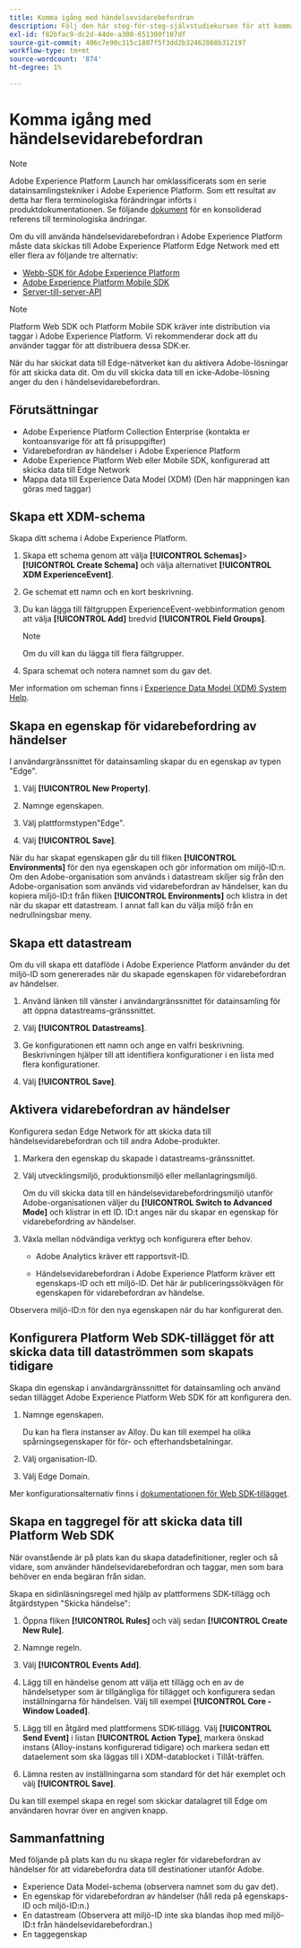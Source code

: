 ```yaml
---
title: Komma igång med händelsevidarebefordran
description: Följ den här steg-för-steg-självstudiekursen för att komma igång med att vidarebefordra event i Adobe Experience Platform.
exl-id: f82bfac9-dc2d-44de-a308-651300f107df
source-git-commit: 406c7e90c315c1807f5f3dd2b32462868b312197
workflow-type: tm+mt
source-wordcount: '874'
ht-degree: 1%

---
```


# Komma igång med händelsevidarebefordran

>[!NOTE]
>
>Adobe Experience Platform Launch har omklassificerats som en serie datainsamlingstekniker i Adobe Experience Platform. Som ett resultat av detta har flera terminologiska förändringar införts i produktdokumentationen. Se följande [dokument](../../term-updates.md) för en konsoliderad referens till terminologiska ändringar.

Om du vill använda händelsevidarebefordran i Adobe Experience Platform måste data skickas till Adobe Experience Platform Edge Network med ett eller flera av följande tre alternativ:

* [Webb-SDK för Adobe Experience Platform](../../extensions/web/sdk/overview.md)
* [Adobe Experience Platform Mobile SDK](https://sdkdocs.com)
* [Server-till-server-API](https://experienceleague.adobe.com/docs/audience-manager/user-guide/api-and-sdk-code/dcs/dcs-apis/dcs-s2s.html?lang=en)

>[!NOTE]
>Platform Web SDK och Platform Mobile SDK kräver inte distribution via taggar i Adobe Experience Platform. Vi rekommenderar dock att du använder taggar för att distribuera dessa SDK:er.

När du har skickat data till Edge-nätverket kan du aktivera Adobe-lösningar för att skicka data dit. Om du vill skicka data till en icke-Adobe-lösning anger du den i händelsevidarebefordran.

## Förutsättningar

* Adobe Experience Platform Collection Enterprise (kontakta er kontoansvarige för att få prisuppgifter)
* Vidarebefordran av händelser i Adobe Experience Platform
* Adobe Experience Platform Web eller Mobile SDK, konfigurerad att skicka data till Edge Network
* Mappa data till Experience Data Model (XDM) (Den här mappningen kan göras med taggar)

## Skapa ett XDM-schema

Skapa ditt schema i Adobe Experience Platform.

1. Skapa ett schema genom att välja **[!UICONTROL Schemas]**>**[!UICONTROL Create Schema]** och välja alternativet **[!UICONTROL XDM ExperienceEvent]**.

1. Ge schemat ett namn och en kort beskrivning.

1. Du kan lägga till fältgruppen ExperienceEvent-webbinformation genom att välja **[!UICONTROL Add]** bredvid **[!UICONTROL Field Groups]**.

   >[!NOTE]
   >
   >Om du vill kan du lägga till flera fältgrupper.

1. Spara schemat och notera namnet som du gav det.

Mer information om scheman finns i [Experience Data Model (XDM) System Help](https://experienceleague.adobe.com/docs/experience-platform/xdm/home.html?lang=sv).

## Skapa en egenskap för vidarebefordring av händelser

I användargränssnittet för datainsamling skapar du en egenskap av typen &quot;Edge&quot;.

1. Välj **[!UICONTROL New Property]**.

1. Namnge egenskapen.

1. Välj plattformstypen&quot;Edge&quot;.

1. Välj **[!UICONTROL Save]**.

När du har skapat egenskapen går du till fliken **[!UICONTROL Environments]** för den nya egenskapen och gör
information om miljö-ID:n. Om den Adobe-organisation som används i datastream skiljer sig från den Adobe-organisation som används vid vidarebefordran av händelser, kan du kopiera miljö-ID:t från fliken **[!UICONTROL Environments]** och klistra in det när du skapar ett datastream. I annat fall kan du välja miljö från en nedrullningsbar meny.

## Skapa ett datastream

Om du vill skapa ett dataflöde i Adobe Experience Platform använder du det miljö-ID som genererades när du skapade egenskapen för vidarebefordran av händelser.

1. Använd länken till vänster i användargränssnittet för datainsamling för att öppna datastreams-gränssnittet.

1. Välj **[!UICONTROL Datastreams]**.

1. Ge konfigurationen ett namn och ange en valfri beskrivning.
Beskrivningen hjälper till att identifiera konfigurationer i en lista med flera konfigurationer.

1. Välj **[!UICONTROL Save]**.



## Aktivera vidarebefordran av händelser

Konfigurera sedan Edge Network för att skicka data till händelsevidarebefordran och till andra Adobe-produkter.

1. Markera den egenskap du skapade i datastreams-gränssnittet.

1. Välj utvecklingsmiljö, produktionsmiljö eller mellanlagringsmiljö.

   Om du vill skicka data till en händelsevidarebefordringsmiljö utanför Adobe-organisationen väljer du **[!UICONTROL Switch to Advanced Mode]** och klistrar in ett ID. ID:t anges när du skapar en egenskap för vidarebefordring av händelser.

1. Växla mellan nödvändiga verktyg och konfigurera efter behov.

   * Adobe Analytics kräver ett rapportsvit-ID.

   * Händelsevidarebefordran i Adobe Experience Platform kräver ett egenskaps-ID och ett miljö-ID. Det här är publiceringssökvägen för egenskapen för vidarebefordran av händelse.

Observera miljö-ID:n för den nya egenskapen när du har konfigurerat den.

## Konfigurera Platform Web SDK-tillägget för att skicka data till dataströmmen som skapats tidigare

Skapa din egenskap i användargränssnittet för datainsamling och använd sedan tillägget Adobe Experience Platform Web SDK för att konfigurera den.

1. Namnge egenskapen.

   Du kan ha flera instanser av Alloy. Du kan till exempel ha olika spårningsegenskaper för för- och efterhandsbetalningar.

1. Välj organisation-ID.

1. Välj Edge Domain.

Mer konfigurationsalternativ finns i [dokumentationen för Web SDK-tillägget](../../extensions/web/sdk/overview.md).

## Skapa en taggregel för att skicka data till Platform Web SDK

När ovanstående är på plats kan du skapa datadefinitioner, regler och så vidare, som använder händelsevidarebefordran och taggar, men som bara behöver en enda begäran från sidan.

Skapa en sidinläsningsregel med hjälp av plattformens SDK-tillägg och åtgärdstypen &quot;Skicka händelse&quot;:

1. Öppna fliken **[!UICONTROL Rules]** och välj sedan **[!UICONTROL Create New Rule]**.

1. Namnge regeln.

1. Välj **[!UICONTROL Events Add]**.

1. Lägg till en händelse genom att välja ett tillägg och en av de händelsetyper som är tillgängliga för tillägget och konfigurera sedan inställningarna för händelsen. Välj till exempel **[!UICONTROL Core - Window Loaded]**.

1. Lägg till en åtgärd med plattformens SDK-tillägg. Välj **[!UICONTROL Send Event]** i listan **[!UICONTROL Action Type]**, markera önskad instans (Alloy-instans konfigurerad tidigare) och markera sedan ett dataelement som ska läggas till i XDM-datablocket i Tillåt-träffen.

1. Lämna resten av inställningarna som standard för det här exemplet och välj **[!UICONTROL Save]**.

Du kan till exempel skapa en regel som skickar datalagret till Edge om användaren hovrar över en angiven knapp.

## Sammanfattning

Med följande på plats kan du nu skapa regler för vidarebefordran av händelser för att vidarebefordra data till destinationer utanför Adobe.

* Experience Data Model-schema (observera namnet som du gav det).
* En egenskap för vidarebefordran av händelser (håll reda på egenskaps-ID och miljö-ID:n.)
* En datastream (Observera att miljö-ID inte ska blandas ihop med miljö-ID:t från händelsevidarebefordran.)
* En taggegenskap
